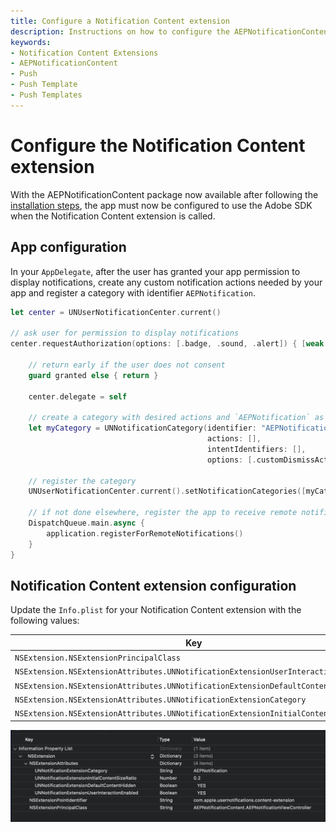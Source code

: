 ```yaml
---
title: Configure a Notification Content extension
description: Instructions on how to configure the AEPNotificationContent extension
keywords:
- Notification Content Extensions
- AEPNotificationContent
- Push
- Push Template
- Push Templates
---
```


# Configure the Notification Content extension

With the AEPNotificationContent package now available after following the [installation steps](./index.md), the app must now be configured to use the Adobe SDK when the Notification Content extension is called.

## App configuration

In your `AppDelegate`, after the user has granted your app permission to display notifications, create any custom notification actions needed by your app and register a category with identifier `AEPNotification`.

```swift
let center = UNUserNotificationCenter.current()

// ask user for permission to display notifications
center.requestAuthorization(options: [.badge, .sound, .alert]) { [weak self] granted, _ in
    
    // return early if the user does not consent 
    guard granted else { return }
    
    center.delegate = self
    
    // create a category with desired actions and `AEPNotification` as the identifier
    let myCategory = UNNotificationCategory(identifier: "AEPNotification",
                                            actions: [],
                                            intentIdentifiers: [],
                                            options: [.customDismissAction])

    // register the category
    UNUserNotificationCenter.current().setNotificationCategories([myCategory])
    
    // if not done elsewhere, register the app to receive remote notifications
    DispatchQueue.main.async {
        application.registerForRemoteNotifications()
    }
}
```

## Notification Content extension configuration

Update the `Info.plist` for your Notification Content extension with the following values:

| Key | Type | Value |
| --- | --- | --- |
| `NSExtension.NSExtensionPrincipalClass` | `String` | `AEPNotificationContent.AEPNotificationViewController` |
| `NSExtension.NSExtensionAttributes.UNNotificationExtensionUserInteractionEnabled` | `Boolean` | `YES` |
| `NSExtension.NSExtensionAttributes.UNNotificationExtensionDefaultContentHidden` | `Boolean` | `YES` |
| `NSExtension.NSExtensionAttributes.UNNotificationExtensionCategory` | `String` | `AEPNotification` |
| `NSExtension.NSExtensionAttributes.UNNotificationExtensionInitialContentSizeRatio` | `Number` | `0.2` |

<img src="./assets/configurePlist.png" />
